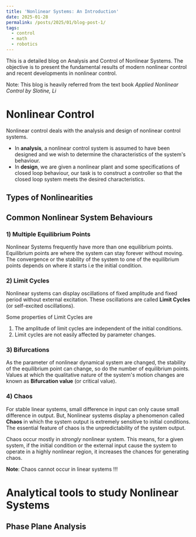 ```yaml
---
title: 'Nonlinear Systems: An Introduction'
date: 2025-01-28
permalink: /posts/2025/01/blog-post-1/
tags:
  - control
  - math
  - robotics
---
```


This is a detailed blog on Analysis and Control of Nonlinear Systems. The objective is to present the fundamental results of modern nonlinear control and recent developments in nonlinear control.

Note: This blog is heavily referred from the text book *Applied Nonlinear Control by Slotine, Li*

Nonlinear Control
======
Nonlinear control deals with the analysis and design of nonlinear control systems. 

* In **analysis**, a nonlinear control system is assumed to have been designed and we wish to determine the characteristics of the system's behaviour.
* In **design**, we are given a nonlinear plant and some specifications of closed loop behaviour, our task is to construct a controller so that the closed loop system meets the desired characteristics.

## Types of Nonlinearities

## Common Nonlinear System Behaviours

### 1) Multiple Equilibrium Points
  Nonlinear Systems frequently have more than one equilibrium points. Equilibrium points are where the system can stay forever without moving. The convergence or the stability of the system to one of the equilibrium points depends on where it starts i.e the initial condition.

### 2) Limit Cycles
  Nonlinear systems can display oscillations of fixed amplitude and fixed period without external excitation. These oscillations are called **Limit Cycles** (or self-excited oscillations).

  Some properties of Limit Cycles are
  1. The amplitude of limit cycles are independent of the initial conditions.
  2. Limit cycles are not easily affected by parameter changes.

### 3) Bifurcations
  As the parameter of nonlinear dynamical system are changed, the stability of the equilibrium point can change, so do the number of equilibrium points. Values at which the qualitative nature of the system's motion changes are known as **Bifurcation value** (or critical value).

### 4) Chaos
  For stable linear systems, small difference in input can only cause small difference in output. But, Nonlinear systems display a phenomenon called **Chaos** in which the system output is extremely sensitive to initial conditions. The essential feature of chaos is the unpredictability of the system output.

  Chaos occur mostly in *strongly* nonlinear system. This means, for a given system, if the initial condition or the external input cause the system to operate in a highly nonlinear region, it increases the chances for generating chaos.

  **Note**: Chaos cannot occur in linear systems !!!

Analytical tools to study Nonlinear Systems
======

## Phase Plane Analysis